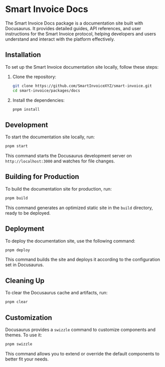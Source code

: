 # Smart Invoice Docs

The Smart Invoice Docs package is a documentation site built with Docusaurus. It provides detailed guides, API references, and user instructions for the Smart Invoice protocol, helping developers and users understand and interact with the platform effectively.

## Installation

To set up the Smart Invoice documentation site locally, follow these steps:

1. Clone the repository:

   ```bash
   git clone https://github.com/SmartInvoiceXYZ/smart-invoice.git
   cd smart-invoice/packages/docs
   ```

2. Install the dependencies:
   ```bash
   pnpm install
   ```

## Development

To start the documentation site locally, run:

```bash
pnpm start
```

This command starts the Docusaurus development server on `http://localhost:3000` and watches for file changes.

## Building for Production

To build the documentation site for production, run:

```bash
pnpm build
```

This command generates an optimized static site in the `build` directory, ready to be deployed.

## Deployment

To deploy the documentation site, use the following command:

```bash
pnpm deploy
```

This command builds the site and deploys it according to the configuration set in Docusaurus.

## Cleaning Up

To clear the Docusaurus cache and artifacts, run:

```bash
pnpm clear
```

## Customization

Docusaurus provides a `swizzle` command to customize components and themes. To use it:

```bash
pnpm swizzle
```

This command allows you to extend or override the default components to better fit your needs.

